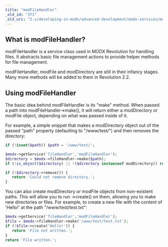 ```yaml
---
title: "modFileHandler"
_old_id: "371"
_old_uri: "2.x/developing-in-modx/advanced-development/modx-services/modfilehandler"
---
```


## What is modFileHandler?

modFileHandler is a service class used in MODX Revolution for handling files. It abstracts basic file management actions to provide helper methods for file management.

modFileHandler, modFile and modDirectory are still in their infancy stages. Many more methods will be added to them in Revolution 2.2.

## Using modFileHandler

The basic idea behind modFileHandler is its "make" method. When passed a path into modFileHandler->make(), it will return either a modDirectory or modFile object, depending on what was passed inside of it.

For example, a simple snippet that makes a modDirectory object out of the passed "path" property (defaulting to "/www/test/") and then removes the directory:

``` php
if (!isset($path)) $path = '/www/test/';

$modx->getService('fileHandler','modFileHandler');
$directory = $modx->fileHandler->make($path);
if (!is_object($directory) || !($directory instanceof modDirectory)) return 'Not a directory!';

if (!$directory->remove()) {
   return 'Could not remove directory.';
}
```

You can also create modDirectory or modFile objects from non-existent paths. This will allow you to run ->create() on them, allowing you to make new directories or files. For example, to create a new file with the content of 'Hello!' at the path "/www/test/test.txt":

``` php
$modx->getService('fileHandler','modFileHandler');
$file = $modx->fileHandler->make('/www/test/test.txt');
if (!$file->create('Hello!')) {
   return 'File not written.';
}
return 'File written.';
```